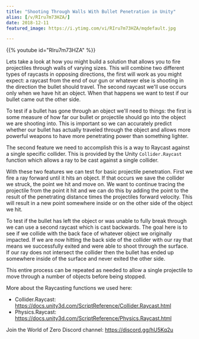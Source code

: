 ```yaml
---
title: "Shooting Through Walls With Bullet Penetration in Unity"
alias: [/v/RIru7m73HZA/]
date: 2018-12-11
featured_image: https://i.ytimg.com/vi/RIru7m73HZA/mqdefault.jpg

---
```


{{% youtube id="RIru7m73HZA" %}}

Lets take a look at how you might build a solution that allows you to fire projectiles through walls of varying sizes. This will combine two different types of raycasts in opposing directions, the first will work as you might expect: a raycast from the end of our gun or whatever else is shooting in the direction the bullet should travel. The second raycast we'll use occurs only when we have hit an object. When that happens we want to test if our bullet came out the other side.

To test if a bullet has gone through an object we'll need to things: the first is some measure of how far our bullet or projectile should go into the object we are shooting into. This is important so we can accurately predict whether our bullet has actually traveled through the object and allows more powerful weapons to have more penetrating power than something lighter.

The second feature we need to accomplish this is a way to Raycast against a single specific collider. This is provided by the Unity `Collider.Raycast` function which allows a ray to be cast against a single collider.

With these two features we can test for basic projectile penetration. First we fire a ray forward until it hits an object. If that occurs we save the collider we struck, the point we hit and move on. We want to continue tracing the projectile from the point it hit and we can do this by adding the point to the result of the penetrating distance times the projectiles forward velocity. This will result in a new point somewhere inside or on the other side of the object we hit.

To test if the bullet has left the object or was unable to fully break through we can use a second raycast which is cast backwards. The goal here is to see if we collide with the back face of whatever object we originally impacted. If we are now hitting the back side of the collider with our ray that means we successfully exited and were able to shoot through the surface. If our ray does not intersect the collider then the bullet has ended up somewhere inside of the surface and never exited the other side.

This entire process can be repeated as needed to allow a single projectile to move through a number of objects before being stopped.

More about the Raycasting functions we used here:
* Collider.Raycast: https://docs.unity3d.com/ScriptReference/Collider.Raycast.html
* Physics.Raycast: https://docs.unity3d.com/ScriptReference/Physics.Raycast.html

Join the World of Zero Discord channel: https://discord.gg/hU5Kq2u